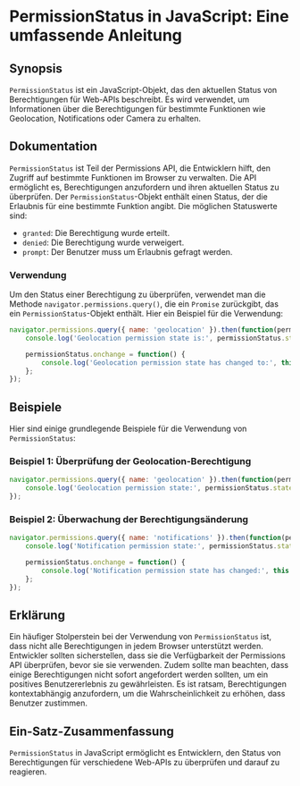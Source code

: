 <!--
Meta Description: # PermissionStatus in JavaScript: Eine umfassende Anleitung ## Synopsis `PermissionStatus` ist ein JavaScript-Objekt, das den aktuellen Status von Ber...
Meta Keywords: permissionstatus, die, state, der, ein
-->

# PermissionStatus in JavaScript: Eine umfassende Anleitung

## Synopsis
`PermissionStatus` ist ein JavaScript-Objekt, das den aktuellen Status von Berechtigungen für Web-APIs beschreibt. Es wird verwendet, um Informationen über die Berechtigungen für bestimmte Funktionen wie Geolocation, Notifications oder Camera zu erhalten.

## Dokumentation
`PermissionStatus` ist Teil der Permissions API, die Entwicklern hilft, den Zugriff auf bestimmte Funktionen im Browser zu verwalten. Die API ermöglicht es, Berechtigungen anzufordern und ihren aktuellen Status zu überprüfen. Der `PermissionStatus`-Objekt enthält einen Status, der die Erlaubnis für eine bestimmte Funktion angibt. Die möglichen Statuswerte sind:

- `granted`: Die Berechtigung wurde erteilt.
- `denied`: Die Berechtigung wurde verweigert.
- `prompt`: Der Benutzer muss um Erlaubnis gefragt werden.

### Verwendung
Um den Status einer Berechtigung zu überprüfen, verwendet man die Methode `navigator.permissions.query()`, die ein `Promise` zurückgibt, das ein `PermissionStatus`-Objekt enthält. Hier ein Beispiel für die Verwendung:

```javascript
navigator.permissions.query({ name: 'geolocation' }).then(function(permissionStatus) {
    console.log('Geolocation permission state is:', permissionStatus.state);

    permissionStatus.onchange = function() {
        console.log('Geolocation permission state has changed to:', this.state);
    };
});
```

## Beispiele
Hier sind einige grundlegende Beispiele für die Verwendung von `PermissionStatus`:

### Beispiel 1: Überprüfung der Geolocation-Berechtigung
```javascript
navigator.permissions.query({ name: 'geolocation' }).then(function(permissionStatus) {
    console.log('Geolocation permission state:', permissionStatus.state);
});
```

### Beispiel 2: Überwachung der Berechtigungsänderung
```javascript
navigator.permissions.query({ name: 'notifications' }).then(function(permissionStatus) {
    console.log('Notification permission state:', permissionStatus.state);

    permissionStatus.onchange = function() {
        console.log('Notification permission state has changed:', this.state);
    };
});
```

## Erklärung
Ein häufiger Stolperstein bei der Verwendung von `PermissionStatus` ist, dass nicht alle Berechtigungen in jedem Browser unterstützt werden. Entwickler sollten sicherstellen, dass sie die Verfügbarkeit der Permissions API überprüfen, bevor sie sie verwenden. Zudem sollte man beachten, dass einige Berechtigungen nicht sofort angefordert werden sollten, um ein positives Benutzererlebnis zu gewährleisten. Es ist ratsam, Berechtigungen kontextabhängig anzufordern, um die Wahrscheinlichkeit zu erhöhen, dass Benutzer zustimmen.

## Ein-Satz-Zusammenfassung
`PermissionStatus` in JavaScript ermöglicht es Entwicklern, den Status von Berechtigungen für verschiedene Web-APIs zu überprüfen und darauf zu reagieren.